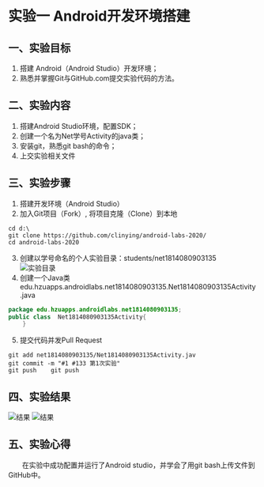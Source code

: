 # 实验一 Android开发环境搭建

## 一、实验目标

1. 搭建 Android（Android Studio）开发环境；
2. 熟悉并掌握Git与GitHub.com提交实验代码的方法。


## 二、实验内容
1. 搭建Android Studio环境，配置SDK；
2. 创建一个名为Net学号Activity的java类；
3. 安装git，熟悉git bash的命令；
4. 上交实验相关文件


## 三、实验步骤
1. 搭建开发环境（Android Studio）
2. 加入Git项目（Fork）, 将项目克隆（Clone）到本地  
```shell
cd d:\
git clone https://github.com/clinying/android-labs-2020/  
cd android-labs-2020 
```
3. 创建以学号命名的个人实验目录：students/net1814080903135  
![实验目录](https://github.com/clinying/android-labs-2020/blob/master/students/net1814080903135/lab1-1.png)
4. 创建一个Java类  
edu.hzuapps.androidlabs.net1814080903135.Net1814080903135Activity.java
```java
package edu.hzuapps.androidlabs.net1814080903135;
public class  Net1814080903135Activity{
	}
```
5. 提交代码并发Pull Request  
```shell
git add net1814080903135/Net1814080903135Activity.jav
git commit -m "#1 #133 第1次实验"
git push	git push
```


## 四、实验结果
![结果](https://github.com/clinying/android-labs-2020/blob/master/students/net1814080903135/lab1-2.png)
![结果](https://github.com/clinying/android-labs-2020/blob/master/students/net1814080903135/lab1-3.png)

## 五、实验心得
　　在实验中成功配置并运行了Android studio，并学会了用git bash上传文件到GitHub中。
